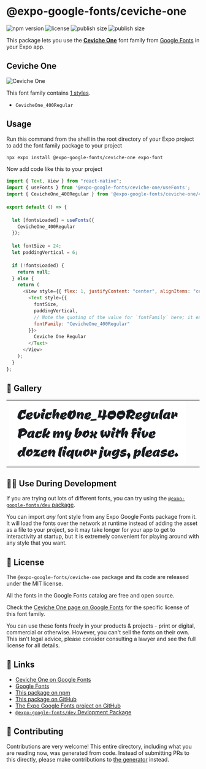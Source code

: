 # @expo-google-fonts/ceviche-one

![npm version](https://flat.badgen.net/npm/v/@expo-google-fonts/ceviche-one)
![license](https://flat.badgen.net/github/license/expo/google-fonts)
![publish size](https://flat.badgen.net/packagephobia/install/@expo-google-fonts/ceviche-one)
![publish size](https://flat.badgen.net/packagephobia/publish/@expo-google-fonts/ceviche-one)

This package lets you use the [**Ceviche One**](https://fonts.google.com/specimen/Ceviche+One) font family from [Google Fonts](https://fonts.google.com/) in your Expo app.

## Ceviche One

![Ceviche One](./font-family.png)

This font family contains [1 styles](#-gallery).

- `CevicheOne_400Regular`

## Usage

Run this command from the shell in the root directory of your Expo project to add the font family package to your project

```sh
npx expo install @expo-google-fonts/ceviche-one expo-font
```

Now add code like this to your project

```js
import { Text, View } from "react-native";
import { useFonts } from '@expo-google-fonts/ceviche-one/useFonts';
import { CevicheOne_400Regular } from '@expo-google-fonts/ceviche-one/400Regular';

export default () => {

  let [fontsLoaded] = useFonts({
    CevicheOne_400Regular
  });

  let fontSize = 24;
  let paddingVertical = 6;

  if (!fontsLoaded) {
    return null;
  } else {
    return (
      <View style={{ flex: 1, justifyContent: "center", alignItems: "center" }}>
        <Text style={{
          fontSize,
          paddingVertical,
          // Note the quoting of the value for `fontFamily` here; it expects a string!
          fontFamily: "CevicheOne_400Regular"
        }}>
          Ceviche One Regular
        </Text>
      </View>
    );
  }
};
```

## 🔡 Gallery


||||
|-|-|-|
|![CevicheOne_400Regular](./400Regular/CevicheOne_400Regular.ttf.png)||||


## 👩‍💻 Use During Development

If you are trying out lots of different fonts, you can try using the [`@expo-google-fonts/dev` package](https://github.com/expo/google-fonts/tree/master/font-packages/dev#readme).

You can import _any_ font style from any Expo Google Fonts package from it. It will load the fonts over the network at runtime instead of adding the asset as a file to your project, so it may take longer for your app to get to interactivity at startup, but it is extremely convenient for playing around with any style that you want.


## 📖 License

The `@expo-google-fonts/ceviche-one` package and its code are released under the MIT license.

All the fonts in the Google Fonts catalog are free and open source.

Check the [Ceviche One page on Google Fonts](https://fonts.google.com/specimen/Ceviche+One) for the specific license of this font family.

You can use these fonts freely in your products & projects - print or digital, commercial or otherwise. However, you can't sell the fonts on their own. This isn't legal advice, please consider consulting a lawyer and see the full license for all details.

## 🔗 Links

- [Ceviche One on Google Fonts](https://fonts.google.com/specimen/Ceviche+One)
- [Google Fonts](https://fonts.google.com/)
- [This package on npm](https://www.npmjs.com/package/@expo-google-fonts/ceviche-one)
- [This package on GitHub](https://github.com/expo/google-fonts/tree/master/font-packages/ceviche-one)
- [The Expo Google Fonts project on GitHub](https://github.com/expo/google-fonts)
- [`@expo-google-fonts/dev` Devlopment Package](https://github.com/expo/google-fonts/tree/master/font-packages/dev)

## 🤝 Contributing

Contributions are very welcome! This entire directory, including what you are reading now, was generated from code. Instead of submitting PRs to this directly, please make contributions to [the generator](https://github.com/expo/google-fonts/tree/master/packages/generator) instead.
